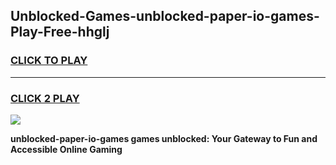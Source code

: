 
## Unblocked-Games-unblocked-paper-io-games-Play-Free-hhglj
<h3>
<a href="https://premium76.site?title=unblocked-paper-io-games&ref=10A">CLICK TO PLAY</a></h3>
<hr>

<h3>
<a href="https://premium76.site?title=unblocked-paper-io-games&ref=10A">CLICK 2 PLAY</a>
  
</h3>

<a href="https://premium76.site?title=unblocked-paper-io-games&ref=10A"><img src="https://clearcache.store/games.png"></a>


**unblocked-paper-io-games games unblocked: Your Gateway to Fun and Accessible Online Gaming**
